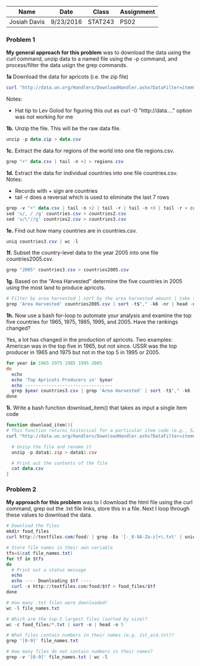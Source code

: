 | Name        | Date      | Class   | Assignment |
| ----------- | --------- | ------- | ---------- |
| Josiah Davis | 9/23/2016 | STAT243 | PS02       |



### Problem 1

**My general approach for this problem** was to download the data using the curl command, unzip data to a named file using the -p command, and process/filter the data usign the grep commands.


**1a** Download the data for apricots (i.e. the zip file)

```powershell
curl "http://data.un.org/Handlers/DownloadHandler.ashx?DataFilter=itemCode:526&DataMartId=FAO&Format=csv&s=countryName:asc,elementCode:asc,year:desc&%20c=2,3,4,5,6,7&" -o data.zip
```


Notes:

* Hat tip to Lev Golod for figuring this out as curl -0 "http://data...." option was not working for me

**1b.** Unzip the file. This will be the raw data file.
```powershell
unzip -p data.zip > data.csv
```



**1c.** Extract the data for regions of the world into one file regions.csv.
```powershell
grep "+" data.csv | tail -n +2 > regions.csv
```



**1d.** Extract the data for individual countries into one file countries.csv.
Notes:
* Records with + sign are countries
* tail -r does a reversal which is used to eliminate the last 7 rows
```powershell
grep -v "+" data.csv | tail -n +2 | tail -r | tail -n +8 | tail -r > countries.csv
sed 's/, / /g' countries.csv > countries2.csv
sed 's/\"//g' countries2.csv > countries3.csv
```



**1e.** Find out how many countries are in countries.csv.
```powershell
uniq countries3.csv | wc -l
```



**1f.** Subset the country-level data to the year 2005 into one file countries2005.csv.
```powershell
grep "2005" countries3.csv > countries2005.csv
```



**1g.** Based on the "Area Harvested" determine the five countries in 2005 using the most land to produce apricots.
```powershell
# Filter by area harvested | sort by the area harvested amount | take top 5 | select country column
grep 'Area Harvested' countries2005.csv | sort -t$"," -k6 -nr | head -n 5 | cut -f 1 -d ","
```



**1h.** Now use a bash for-loop to automate your analysis and examine the top five countries for 1965, 1975, 1985, 1995, and 2005. Have the rankings changed?

Yes, a lot has changed in the production of apricots. Two examples: American was in the top five in 1965, but not since. USSR was the top producer in 1965 and 1975 but not in the top 5 in 1995 or 2005.
```powershell
for year in 1965 1975 1985 1995 2005
do
  echo
  echo 'Top Apricots Producers in' $year
  echo ---------------------------------
  grep $year countries3.csv | grep 'Area Harvested' | sort -t$"," -k6 -nr | head -n 5 | cut -f 1 -d ","
done
```



**1i.** Write a bash function download_item() that takes as input a single item code

```powershell
function download_item(){
# This function returns historical for a particular item code (e.g., 526)
curl "http://data.un.org/Handlers/DownloadHandler.ashx?DataFilter=itemCode:"$1"&DataMartId=FAO&Format=csv&s=countryName:asc,elementCode:asc,year:desc&%20c=2,3,4,5,6,7&" -o data$1.zip

  # Unzip the file and rename it
  unzip -p data$1.zip > data$1.csv

  # Print out the contents of the file
  cat data.csv
}
```


### Problem 2



**My approach for this problem** was to I download the html file using the curl command, grep out the .txt file links, store this in a file. Next I loop through these values to download the data.

```powershell
# Download the files
mkdir food_files
curl http://textfiles.com/food/ | grep -Eo '[-_0-9A-Za-z]+\.txt' | uniq > file_names.txt

# Store file names in their own variable
tfs=$(cat file_names.txt)
for tf in $tfs
do
  # Print out a status message
  echo
  echo ---- Downloading $tf ----
  curl -s http://textfiles.com/food/$tf > food_files/$tf
done

# How many .txt files were downloaded?
wc -l file_names.txt

# Which are the top-5 largest files (sorted by size)?
wc -c food_files/*.txt | sort -n | head -n 5

# What files contain numbers in their names (e.g. 1st_aid.txt)?
grep '[0-9]' file_names.txt

# How many files do not contain numbers in their names?
grep -v '[0-9]' file_names.txt | wc -l
```
